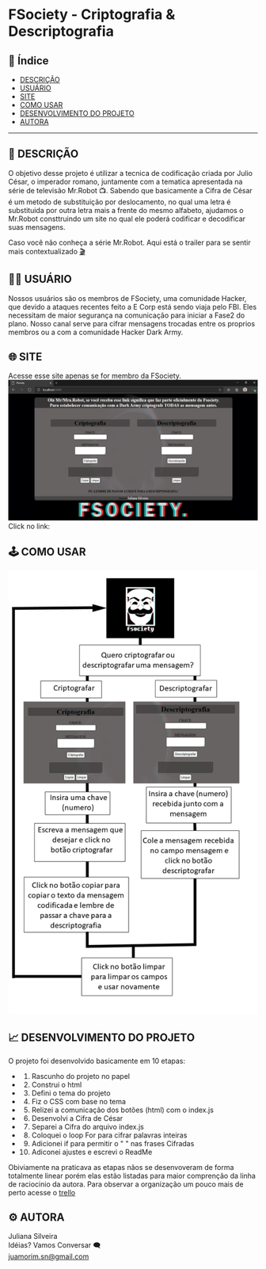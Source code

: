 # FSociety - Criptografia & Descriptografia 

## :open_file_folder: Índice 

* [DESCRIÇÃO](#1-DESCRIÇÃO)
* [USUÁRIO](#2-USUÁRIO)
* [SITE](#3-SITE)
* [COMO USAR](#4-COMO-USAR)
* [DESENVOLVIMENTO DO PROJETO](#5-DESENVOLVIMENTO-DO-PROJETO)
* [AUTORA](#6-AUTORA)

***

## :pushpin: DESCRIÇÃO

O objetivo desse projeto é utilizar a tecnica de codificação criada por Julio César, 
o imperador romano, juntamente com a tematica apresentada na série de televisão Mr.Robot :tv:.
Sabendo que basicamente a Cifra de César é um metodo de substituição por deslocamento,
no qual uma letra é substituida por outra letra mais a frente do mesmo alfabeto, ajudamos o 
Mr.Robot consttruindo um site no qual ele poderá codificar e decodificar suas mensagens.

Caso você não conheça a série Mr.Robot. Aqui está o trailer para se sentir mais contextualizado [:clapper:](https://www.youtube.com/watch?v=8qZYW_1hj2g)

## :man_technologist:	USUÁRIO

Nossos usuários são os membros de FSociety, uma comunidade Hacker, que devido
a ataques recentes feito a E Corp está sendo viaja pelo FBI. Eles necessitam 
de maior segurança na comunicação para iniciar a Fase2 do plano.
Nosso canal serve para cifrar mensagens trocadas entre os proprios membros 
ou a com a comunidade Hacker Dark Army.

## :globe_with_meridians: SITE

Acesse esse site apenas se for membro da FSociety.
<br>
![site](site.png)
<br>
Click no link:

## :joystick: COMO USAR
![comoUsar](comoUsar.png)

## :chart_with_upwards_trend: DESENVOLVIMENTO DO PROJETO

O projeto foi desenvolvido basicamente em 10 etapas:

* 1. Rascunho  do projeto no papel
* 2. Construi o html 
* 3. Defini o tema do projeto
* 4. Fiz o CSS com base no tema 
* 5. Relizei a comunicação dos botões (html)  com o index.js
* 6. Desenvolvi a Cifra de César
* 7. Separei a Cifra do arquivo index.js
* 8. Coloquei o loop For para cifrar palavras inteiras
* 9. Adicionei if para permitir o " " nas frases Cifradas
* 10. Adiconei ajustes e escrevi o ReadMe

Obiviamente na praticava as etapas nãos se desenvoveram de forma totalmente linear
porém elas estão listadas para maior comprenção da linha de raciocinio da autora. 
Para observar a organização um pouco mais de perto acesse o [trello](https://trello.com/b/k7W8ulFX)

## :gear: AUTORA

Juliana Silveira 
<br>
Idéias? Vamos Conversar :left_speech_bubble:
<br>
juamorim.sn@gmail.com 

